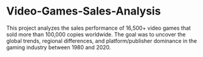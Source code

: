 # Video-Games-Sales-Analysis
This project analyzes the sales performance of 16,500+ video games that sold more than 100,000 copies worldwide.   The goal was to uncover the global trends, regional differences, and platform/publisher dominance in the gaming industry between 1980 and 2020.  
